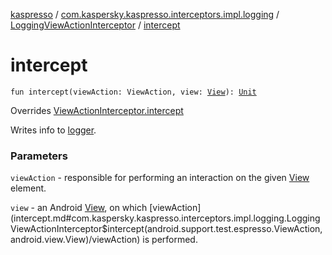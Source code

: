 [kaspresso](../../index.md) / [com.kaspersky.kaspresso.interceptors.impl.logging](../index.md) / [LoggingViewActionInterceptor](index.md) / [intercept](./intercept.md)

# intercept

`fun intercept(viewAction: ViewAction, view: `[`View`](https://developer.android.com/reference/android/view/View.html)`): `[`Unit`](https://kotlinlang.org/api/latest/jvm/stdlib/kotlin/-unit/index.html)

Overrides [ViewActionInterceptor.intercept](../../com.kaspersky.kaspresso.interceptors/-view-action-interceptor/intercept.md)

Writes info to [logger](#).

### Parameters

`viewAction` - responsible for performing an interaction on the given [View](https://developer.android.com/reference/android/view/View.html) element.

`view` - an Android [View](https://developer.android.com/reference/android/view/View.html), on which [viewAction](intercept.md#com.kaspersky.kaspresso.interceptors.impl.logging.LoggingViewActionInterceptor$intercept(android.support.test.espresso.ViewAction, android.view.View)/viewAction) is performed.